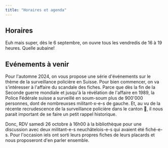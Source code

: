 ```yaml
---
title: "Horaires et agenda"
---
```


## Horaires

Euh mais super, dès le 6 septembre, on ouvre tous les vendredis de 16 à 19 heures. Quelle aubaine!

## Evénements à venir
Pour l'automne 2024, on vous propose une série d'événements sur le thème de la surveillance policière en Suisse. Pour bien commencer, on va s'intéresser à l'affaire du scandale des fiches. Parce que dès la fin de la Seconde guerre mondiale et jusqu'à la révélation de l'affaire en 1989, la Police Fédérale suisse a surveillé en soum-soum plus de 900'000 personnes, dont de nombreuxses militant-x-e-s de gauche. Et, au vu de la récente recrudescence de la surveillance policière dans le canton 🐷, il nous parait important de se faire un petit rappel historique.

Donc, RDV samedi 26 octobre à 16h00 à la bibliothèque pour une discussion avec deux militant-e-s neuchâtelois-e-s qui avaient été fiché-e-s. Pour l'occasion iels ont sorti leurs propres fiches de leurs placards et nous proposeront d'en parler ensemble.
